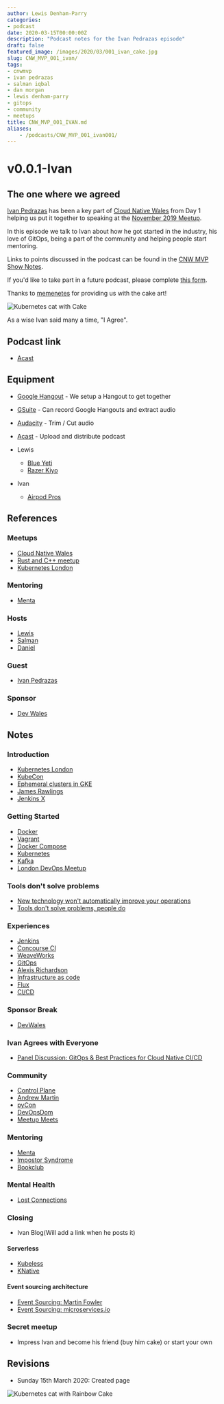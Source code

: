 ```yaml
---
author: Lewis Denham-Parry
categories:
- podcast
date: 2020-03-15T00:00:00Z
description: "Podcast notes for the Ivan Pedrazas episode"
draft: false
featured_image: /images/2020/03/001_ivan_cake.jpg
slug: CNW_MVP_001_ivan/
tags:
- cnwmvp
- ivan pedrazas
- salman iqbal
- dan morgan
- lewis denham-parry
- gitops
- community
- meetups
title: CNW_MVP_001_IVAN.md
aliases:
    - /podcasts/CNW_MVP_001_ivan001/
---
```


# v0.0.1-Ivan

## The one where we agreed

[Ivan Pedrazas](https://twitter.com/ipedrazas) has been a key part of [Cloud Native Wales](https://cloudnativewales.io) from Day 1 helping us put it together to speaking at the [November 2019 Meetup](https://cloudnativewales.io/post/019_novembermeetup/).

In this episode we talk to Ivan about how he got started in the industry, his love of GitOps, being a part of the community and helping people start mentoring.

Links to points discussed in the podcast can be found in the [CNW MVP Show Notes](https://cloudnativewales.io/podcasts/CNW_MVP_001_ivan001/).

If you'd like to take part in a future podcast, please complete [this form](https://forms.gle/FQPiz53ptBs8vovB8).

Thanks to [memenetes](https://twitter.com/memenetes) for providing us with the cake art!

![Kubernetes cat with Cake](/images/2020/03/001_ivan_cake.jpg)

As a wise Ivan said many a time, "I Agree".

## Podcast link

- [Acast](https://shows.acast.com/cnw/episodes/v001-ivan)

## Equipment

- [Google Hangout](https://hangouts.google.com/) - We setup a Hangout to get together
- [GSuite](https://gsuite.google.co.uk) - Can record Google Hangouts and extract audio
- [Audacity](https://www.audacityteam.org/) - Trim / Cut audio
- [Acast](https://www.acast.com/) - Upload and distribute podcast

- Lewis
  - [Blue Yeti](https://www.bluedesigns.com/products/yeti/)
  - [Razer Kiyo](https://www.razer.com/gb-en/gaming-broadcaster/razer-kiyo)
- Ivan
  - [Airpod Pros](https://www.apple.com/uk/airpods-pro/)

## References

### Meetups

- [Cloud Native Wales](http://cloudnativewales.io)
- [Rust and C++ meetup](https://www.meetup.com/rust-and-c-plus-plus-in-cardiff/)
- [Kubernetes London](https://www.meetup.com/kubernetes-london/)

### Mentoring

- [Menta](https://join.slack.com/t/ismenta/shared_invite/zt-c7wdg9e9-oy1Yig6Kfe5mNYbn9mYjow)

### Hosts

- [Lewis](https://twitter.com/denhamparry)
- [Salman](https://twitter.com/SoulmanIqbal)
- [Daniel](https://twitter.com/plodtv)

### Guest

- [Ivan Pedrazas](https://twitter.com/ipedrazas)

### Sponsor

- [Dev Wales](https://devwales.com)

## Notes

### Introduction

- [Kubernetes London](https://www.meetup.com/Kubernetes-London/)
- [KubeCon](https://events.linuxfoundation.org/kubecon-cloudnativecon-europe/)
- [Ephemeral clusters in GKE](https://cloud.google.com/kubernetes-engine/docs/how-to/preemptible-vms)
- [James Rawlings](https://twitter.com/jdrawlings)
- [Jenkins X](https://jenkins.io/projects/jenkins-x/)
  
### Getting Started  

- [Docker](https://www.docker.com/)
- [Vagrant](https://www.vagrantup.com/)
- [Docker Compose](https://docs.docker.com/compose/)
- [Kubernetes](https://kubernetes.io/)
- [Kafka](https://kafka.apache.org/)
- [London DevOps Meetup](https://www.meetup.com/London-DevOps/)
  
### Tools don't solve problems

- [New technology won't automatically improve your operations](https://hbr.org/2015/06/new-technology-wont-automatically-improve-your-operations)
- [Tools don't solve problems, people do](http://timkastelle.org/blog/2011/02/tools-dont-solve-problems-people-do/)

### Experiences

- [Jenkins](https://jenkins.io/)
- [Concourse CI](https://docs.pivotal.io/p-concourse/v5/)
- [WeaveWorks](https://www.weave.works)
- [GitOps](https://www.weave.works/technologies/gitops/)
- [Alexis Richardson](https://twitter.com/monadic)
- [Infrastructure as code](https://www.hashicorp.com/resources/what-is-infrastructure-as-code)
- [Flux](https://www.weave.works/oss/flux/)
- [CI/CD](https://www.redhat.com/en/topics/devops/what-is-ci-cd)

### Sponsor Break

- [DevWales](https://devwales.com)

### Ivan Agrees with Everyone

- [Panel Discussion: GitOps & Best Practices for Cloud Native CI/CD](https://www.youtube.com/watch?v=uvbaxC1Dexc)

### Community

- [Control Plane](https://control-plane.io/)
- [Andrew Martin](https://twitter.com/sublimino?lang=en)
- [pyCon](https://pycon.org/)
- [DevOpsDom](https://twitter.com/devopsdom)
- [Meetup Meets](https://meetup-mates.com/)

### Mentoring

- [Menta](https://join.slack.com/t/ismenta/shared_invite/zt-c7wdg9e9-oy1Yig6Kfe5mNYbn9mYjow)
- [Impostor Syndrome](https://en.wikipedia.org/wiki/Impostor_syndrome)
- [Bookclub](https://cloudnativewales.io/bookclub/)
  
### Mental Health

- [Lost Connections](https://thelostconnections.com/)

### Closing

- Ivan Blog(Will add a link when he posts it)

#### Serverless

- [Kubeless](https://kubeless.io/)
- [KNative](https://cloud.google.com/knative)

#### Event sourcing architecture

- [Event Sourcing: Martin Fowler](https://martinfowler.com/eaaDev/EventSourcing.html)
- [Event Sourcing: microservices.io](https://microservices.io/patterns/data/event-sourcing.html)

### Secret meetup

- Impress Ivan and become his friend (buy him cake) or start your own

## Revisions

- Sunday 15th March 2020: Created page

![Kubernetes cat with Rainbow Cake](/images/2020/03/001_ivan_cake_rainbow.jpg)
